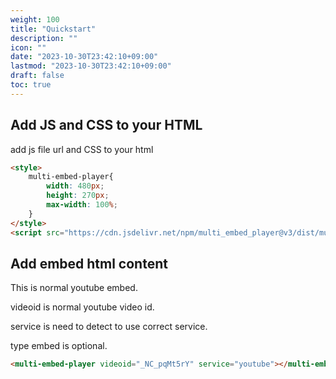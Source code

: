 ```yaml
---
weight: 100
title: "Quickstart"
description: ""
icon: ""
date: "2023-10-30T23:42:10+09:00"
lastmod: "2023-10-30T23:42:10+09:00"
draft: false
toc: true
---
```


## Add JS and CSS to your HTML

add js file url and CSS to your html

```html
<style>
    multi-embed-player{
        width: 480px;
        height: 270px;
        max-width: 100%;
    }
</style>
<script src="https://cdn.jsdelivr.net/npm/multi_embed_player@v3/dist/multi_embed_player.js"></script>
```

<style>
    multi-embed-player{
        width: 480px;
        height: 270px;
        max-width: 100%;
    }
</style>
<script src="https://cdn.jsdelivr.net/npm/multi_embed_player@3/dist/multi_embed_player.js"></script>

## Add embed html content

This is normal youtube embed.

videoid is normal youtube video id.

service is need to detect to use correct service.

type embed is optional.

```html
<multi-embed-player videoid="_NC_pqMt5rY" service="youtube"></multi-embed-player>
```

<multi-embed-player videoid="_NC_pqMt5rY" service="youtube"></multi-embed-player>

